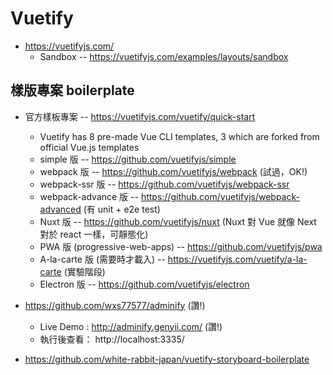 # Vuetify

* https://vuetifyjs.com/
  * Sandbox -- https://vuetifyjs.com/examples/layouts/sandbox

## 樣版專案 boilerplate

* 官方樣板專案 -- https://vuetifyjs.com/vuetify/quick-start
  * Vuetify has 8 pre-made Vue CLI templates, 3 which are forked from official Vue.js templates
  * simple 版 -- https://github.com/vuetifyjs/simple
  * webpack 版 -- https://github.com/vuetifyjs/webpack (試過，OK!)
  * webpack-ssr 版 -- https://github.com/vuetifyjs/webpack-ssr
  * webpack-advance 版 -- https://github.com/vuetifyjs/webpack-advanced (有 unit + e2e test)
  * Nuxt 版 -- https://github.com/vuetifyjs/nuxt (Nuxt 對 Vue 就像 Next 對於 react 一樣，可靜態化)
  * PWA 版 (progressive-web-apps) -- https://github.com/vuetifyjs/pwa
  * A-la-carte 版 (需要時才載入) -- https://vuetifyjs.com/vuetify/a-la-carte (實驗階段)
  * Electron 版 -- https://github.com/vuetifyjs/electron

* https://github.com/wxs77577/adminify (讚!)
  * Live Demo : http://adminify.genyii.com/ (讚!)
  * 執行後查看： http://localhost:3335/
* https://github.com/white-rabbit-japan/vuetify-storyboard-boilerplate